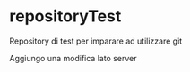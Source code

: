 # repositoryTest
Repository di test per imparare ad utilizzare git

Aggiungo una modifica lato server
